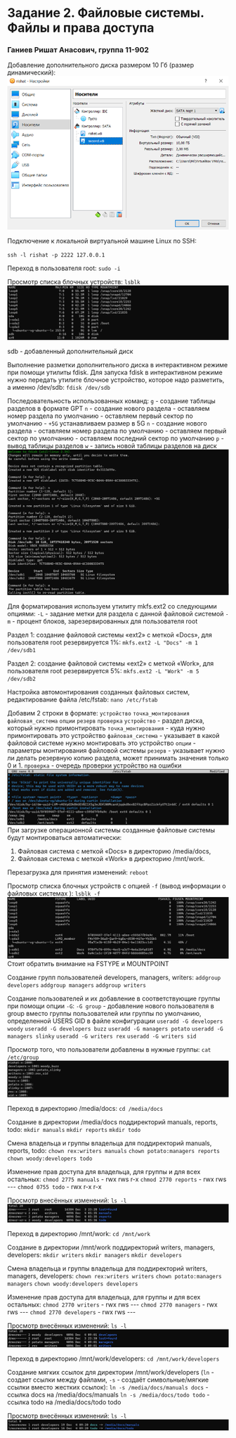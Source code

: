 # Задание 2. Файловые системы. Файлы и права доступа

### Ганиев Ришат Анасович, группа 11-902

Добавление дополнительного диска размером 10 Гб (размер динамический):
![Второй диск](https://raw.githubusercontent.com/rishat19/OS-ITIS/main/Task%2002/Screenshots/01.png)

Подключение к локальной виртуальной машине Linux по SSH:

`ssh -l rishat -p 2222 127.0.0.1`

Переход в пользователя root:
`sudo -i`

Просмотр списка блочных устройств:
`lsblk`
![lsblk](https://raw.githubusercontent.com/rishat19/OS-ITIS/main/Task%2002/Screenshots/02.png)

sdb - добавленный дополнительный диск

Выполнение разметки дополнительного диска в интерактивном режиме при помощи утилиты fdisk. Для запуска fdisk в интерактивном режиме нужно передать утилите блочное устройство, которое надо разметить, а именно /dev/sdb:
`fdisk /dev/sdb`

Последовательность использованных команд:
`g` - создание таблицы разделов в формате GPT
`n` - создание нового раздела
	- оставляем номер раздела по умолчанию
	- оставляем первый сектор по умолчанию
	- `+5G` устанавливаем размер в 5G
`n` - создание нового раздела
	- оставляем номер раздела по умолчанию
	- оставляем первый сектор по умолчанию
	- оставляем последний сектор по умолчанию
`p` - вывод таблицы разделов
`w` - запись новой таблицы разделов на диск
![fdisk](https://raw.githubusercontent.com/rishat19/OS-ITIS/main/Task%2002/Screenshots/03.png)

Для форматирования используем утилиту mkfs.ext2 со следующими опциями:
`-L` - задание метки для раздела с данной файловой системой
`-m` - процент блоков, зарезервированных для пользователя root

Раздел 1: создание файловой системы «ext2» с меткой «Docs», для пользователя root резервируется 1%:
`mkfs.ext2 -L "Docs" -m 1 /dev/sdb1`

Раздел 2: создание файловой системы «ext2» с меткой «Work», для пользователя root резервируется 5%:
`mkfs.ext2 -L "Work" -m 5 /dev/sdb2`

Настройка автомонтирования созданных файловых систем, редактирование файла /etc/fstab:
`nano /etc/fstab`

Добавим 2 строки в формате:
`устройство` `точка_монтирования` `файловая_система` `опции` `резерв` `проверка`
`устройство` - раздел диска, который нужно примонтировать
`точка_монтирования` - куда нужно примонтировать это устройство
`файловая_система` - указывает в какой файловой системе нужно монтировать это устройство
`опции` - параметры монтирования файловой системы
`резерв` - указывает нужно ли делать резервную копию раздела, может принимать значения только 0 и 1.
`проверка` - очередь проверки устройство на ошибки
![fstab](https://raw.githubusercontent.com/rishat19/OS-ITIS/main/Task%2002/Screenshots/04.png)
При загрузке операционной системы созданные файловые системы будут монтироваться автоматически:
1. Файловая система с меткой «Docs» в директорию /media/docs,
2. Файловая система с меткой «Work» в директорию /mnt/work.

Перезагрузка для принятия изменений:
`reboot`

Просмотр списка блочных устройств с опцией `-f` (вывод информации о файловых системах ):
`lsblk -f`
![lsblk](https://raw.githubusercontent.com/rishat19/OS-ITIS/main/Task%2002/Screenshots/05.png)
Стоит обратить внимание на FSTYPE и MOUNTPOINT

Создание групп пользователей developers, managers, writers:
`addgroup developers`
`addgroup managers`
`addgroup writers`

Создание пользователей и их добавление в соответствующие группы при помощи опции `-G`:
`-G group` - добавление нового пользователя в group вместо группы пользователей или группы по умолчанию, определенной USERS GID в файле конфигурации
`useradd -G developers woody`
`useradd -G developers buzz`
`useradd -G managers potato`
`useradd -G managers slinky`
`useradd -G writers rex`
`useradd -G writers sid`

Просмотр того, что пользователи добавлены в нужные группы:
`cat /etc/group`
![groups](https://raw.githubusercontent.com/rishat19/OS-ITIS/main/Task%2002/Screenshots/06.png)

Переход в директорию /media/docs:
`cd /media/docs`

Создание  в директории /media/docs поддиректорий manuals, reports, todo:
`mkdir manuals`
`mkdir reports`
`mkdir todo`

Смена владельца и группы владельца для поддиректорий manuals, reports, todo:
`chown rex:writers manuals`
`chown potato:managers reports`
`chown woody:developers todo`

Изменение прав доступа для владельца, для группы и для всех остальных:
`chmod 2775 manuals` - rwx rws r-x
`chmod 2770 reports` - rwx rws ---
`chmod 0755 todo` - rwx r-x r-x

Просмотр внесённых изменений:
`ls -l`
![chmod](https://raw.githubusercontent.com/rishat19/OS-ITIS/main/Task%2002/Screenshots/07.png)

Переход в директорию /mnt/work:
`cd /mnt/work`

Создание  в директории /mnt/work поддиректорий writers, managers, developers:
`mkdir writers`
`mkdir managers`
`mkdir developers`

Смена владельца и группы владельца для поддиректорий writers, managers, developers:
`chown rex:writers writers`
`chown potato:managers managers`
`chown woody:developers developers`

Изменение прав доступа для владельца, для группы и для всех остальных:
`chmod 2770 writers` - rwx rws ---
`chmod 2770 managers` - rwx rws ---
`chmod 2770 developers` - rwx rws ---

Просмотр внесённых изменений:
`ls -l`
![chmod](https://raw.githubusercontent.com/rishat19/OS-ITIS/main/Task%2002/Screenshots/08.png)

Переход в директорию /mnt/work/developers:
`cd /mnt/work/developers`

Создание мягких ссылок для директории /mnt/work/developers (`ln` - создает ссылки между файлами, `-s` - создаёт символьные/мягкие ссылки вместо жестких ссылок):
`ln -s /media/docs/manuals docs` - ссылка docs на /media/docs/manuals
`ln -s /media/docs/todo todo` - ссылка todo на /media/docs/todo todo

Просмотр внесённых изменений:
`ls -l`
![chmod](https://raw.githubusercontent.com/rishat19/OS-ITIS/main/Task%2002/Screenshots/09.png)
